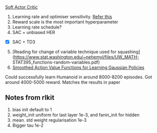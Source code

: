 [Soft Actor Critic](https://arxiv.org/pdf/1801.01290.pdf)
 1. Learning rate and optimiser sensitivity. [Refer this](https://arxiv.org/pdf/1810.02525.pdf)
2. Reward scale is the most important hyperparameter
3. Learning rate schedule?
4. SAC + unbiased HER
- [x] SAC + TD3
5. [Reading for change of variable technique used for squashing](https://www.stat.washington.edu/~nehemyl/files/UW_MATH-    STAT395_functions-random-variables.pdf)
6. [Smoothed Action Value Functions for Learning Gaussian Policies](https://arxiv.org/pdf/1803.02348.pdf) 


Could successfully learn Humanoid in around 8000-8200 episodes. Got around 4000-5000 reward. Matches the results in paper

## Notes from rlkit

1. bias init default to 1
2. weight_init uniform for last layer 1e-3, and fanin_init for hidden 
3. mean. std weight regularisation 1e-3
4. Bigger tau 1e-2


